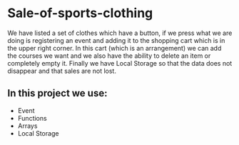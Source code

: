 # Sale-of-sports-clothing

We have listed a set of clothes which have a button, if we press what we are doing is registering an event and adding it to the shopping cart which is in the upper right corner. In this cart (which is an arrangement) we can add the courses we want and we also have the ability to delete an item or completely empty it. Finally we have Local Storage so that the data does not disappear and that sales are not lost.

## In this project we use:
* Event 
* Functions
* Arrays
* Local Storage
